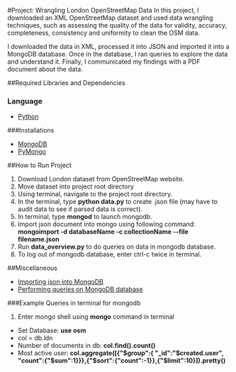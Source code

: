 #Project: Wrangling London OpenStreetMap Data
In this project, I downloaded an XML OpenStreetMap dataset and used data wrangling techniques, such as assessing the quality of the data for validity, accuracy, completeness, consistency and uniformity to clean the OSM data.

I downloaded the data in XML, processed it into JSON and imported it into a MongoDB database. Once in the database, I ran queries to explore the data and understand it. Finally, I communicated my findings with a PDF document about the data.

##Required Libraries and Dependencies
### Language
* [Python][1] 

###Installations
* [MongoDB][2] 
* [PyMongo][3]

##How to Run Project
1. Download London dataset from OpenStreetMap website.
2. Move dataset into project root directory
3. Using terminal, navigate to the project root directory.
4. In the terminal, type **python data.py** to create .json file (may have to audit data to see if parsed data is correct).
5. In terminal, type **mongod** to launch mongodb.
6. Import json document into mongo using following command: **mongoimport -d databaseName -c collectionName --file filename.json**
7. Run **data_overview.py** to do queries on data in mongodb database.
8. To log out of mongodb database, enter ctrl-c twice in terminal.


[1]: http://python.org
[2]: https://docs.mongodb.com/manual/tutorial/install-mongodb-on-os-x/
[3]: http://api.mongodb.com/python/current/installation.html

##Miscellaneous
* [Importing json into MongoDB][4]
* [Performing queries on MongoDB database][5]

###Example Queries in terminal for mongodb
1. Enter mongo shell using **mongo** command in terminal
* Set Database: **use osm**
* col = db.ldn
* Number of documents in db: **col.find().count()**
* Most active user: **col.aggregate([{"$group":{ "_id":"$created.user", "count":{"$sum":1}}},{"$sort":{"count":-1}},{"$limit":10}]).pretty()**

[4]: https://discussions.udacity.com/t/import-json-into-mongodb-project3/158051/4
[5]: https://discussions.udacity.com/t/uploading-json-file-and-performing-query-in-mongodb/42777/4